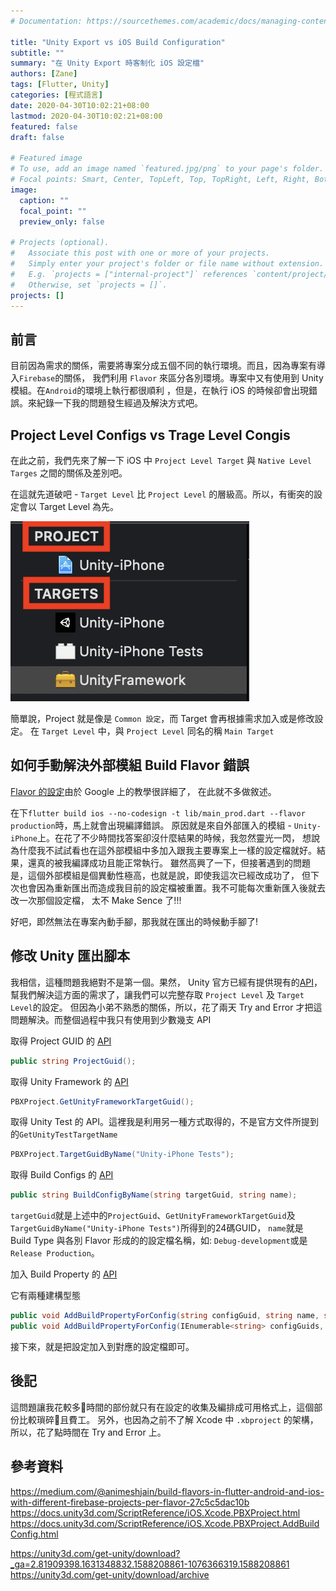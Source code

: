 ```yaml
---
# Documentation: https://sourcethemes.com/academic/docs/managing-content/

title: "Unity Export vs iOS Build Configuration"
subtitle: ""
summary: "在 Unity Export 時客制化 iOS 設定檔"
authors: [Zane]
tags: [Flutter, Unity]
categories: [程式語言]
date: 2020-04-30T10:02:21+08:00
lastmod: 2020-04-30T10:02:21+08:00
featured: false
draft: false

# Featured image
# To use, add an image named `featured.jpg/png` to your page's folder.
# Focal points: Smart, Center, TopLeft, Top, TopRight, Left, Right, BottomLeft, Bottom, BottomRight.
image:
  caption: ""
  focal_point: ""
  preview_only: false

# Projects (optional).
#   Associate this post with one or more of your projects.
#   Simply enter your project's folder or file name without extension.
#   E.g. `projects = ["internal-project"]` references `content/project/deep-learning/index.md`.
#   Otherwise, set `projects = []`.
projects: []
---
```


## 前言

目前因為需求的關係，需要將專案分成五個不同的執行環境。而且，因為專案有導入`Firebase`的關係，
我們利用 `Flavor` 來區分各別環境。專案中又有使用到 Unity 模組。在`Android`的環境上執行都很順利
，但是，在執行 iOS 的時候卻會出現錯誤。來紀錄一下我的問題發生經過及解決方式吧。

## Project Level Configs vs Trage Level Congis

在此之前，我們先來了解一下 iOS 中 `Project Level Target` 與 `Native Level Targes` 之間的關係及差別吧。

在這就先道破吧 -  `Target Level` 比 `Project Level` 的層級高。所以，有衝突的設定會以 Target Level 為先。

![Config Level](configs_level.png)

簡單說，Project 就是像是 `Common 設定`，而 Target 會再根據需求加入或是修改設定。
在 `Target Level` 中，與 `Project Level` 同名的稱 `Main Target`

## 如何手動解決外部模組 Build Flavor 錯誤

[Flavor 的設定](https://medium.com/@salvatoregiordanoo/flavoring-flutter-392aaa875f36)由於 Google 上的教學很詳細了，
在此就不多做敘述。

在下`flutter build ios --no-codesign -t lib/main_prod.dart --flavor production`時，馬上就會出現編譯錯誤。
原因就是來自外部匯入的模組 - `Unity-iPhone`上。在花了不少時間找答案卻沒什麼結果的時候，我忽然靈光一閃，
想說為什麼我不試試看也在這外部模組中多加入跟我主要專案上一樣的設定檔就好。結果，還真的被我編譯成功且能正常執行。
雖然高興了一下，但接著遇到的問題是，這個外部模組是個異動性極高，也就是說，即使我這次已經改成功了，
但下次也會因為重新匯出而造成我目前的設定檔被重置。我不可能每次重新匯入後就去改一次那個設定檔，
太不 Make Sence 了!!!

好吧，即然無法在專案內動手腳，那我就在匯出的時候動手腳了!

## 修改 Unity 匯出腳本

我相信，這種問題我絕對不是第一個。果然，
Unity 官方已經有提供現有的[API](https://docs.unity3d.com/ScriptReference/iOS.Xcode.PBXProject.html)，
幫我們解決這方面的需求了，讓我們可以完整存取 `Project Level` 及 `Target Level`的設定。
但因為小弟不熟悉的關係，所以，花了兩天 Try and Error 才把這問題解決。而整個過程中我只有使用到少數幾支 API

取得 Project GUID 的 [API](https://docs.unity3d.com/ScriptReference/iOS.Xcode.PBXProject.ProjectGuid.html)

```c#
public string ProjectGuid();
```

取得 Unity Framework 的 [API](https://docs.unity3d.com/ScriptReference/iOS.Xcode.PBXProject.GetUnityFrameworkTargetGuid.html)

```c#
PBXProject.GetUnityFrameworkTargetGuid();
```

取得 Unity Test 的 API。這裡我是利用另一種方式取得的，不是官方文件所提到的`GetUnityTestTargetName`

```c#
PBXProject.TargetGuidByName("Unity-iPhone Tests");
```

取得 Build Configs 的 [API](https://docs.unity3d.com/ScriptReference/iOS.Xcode.PBXProject.BuildConfigByName.html)

```c#
public string BuildConfigByName(string targetGuid, string name);
```

`targetGuid`就是上述中的`ProjectGuid`、`GetUnityFrameworkTargetGuid`及`TargetGuidByName("Unity-iPhone Tests")`所得到的24碼GUID，
`name`就是 Build Type 與各別 Flavor 形成的的設定檔名稱，如: `Debug-development`或是`Release Production`。

加入 Build Property 的 [API](https://docs.unity3d.com/ScriptReference/iOS.Xcode.PBXProject.AddBuildPropertyForConfig.html)

它有兩種建構型態

```c#
public void AddBuildPropertyForConfig(string configGuid, string name, string value);
public void AddBuildPropertyForConfig(IEnumerable<string> configGuids, string name, string value);
```

接下來，就是把設定加入到對應的設定檔即可。

## 後記

這問題讓我花較多時間的部份就只有在設定的收集及編排成可用格式上，這個部份比較瑣碎且費工。
另外，也因為之前不了解 Xcode 中 `.xbproject` 的架構，所以，花了點時間在 Try and Error 上。

## 參考資料

https://medium.com/@animeshjain/build-flavors-in-flutter-android-and-ios-with-different-firebase-projects-per-flavor-27c5c5dac10b
https://docs.unity3d.com/ScriptReference/iOS.Xcode.PBXProject.html
https://docs.unity3d.com/ScriptReference/iOS.Xcode.PBXProject.AddBuildConfig.html

https://unity3d.com/get-unity/download?_ga=2.81909398.1631348832.1588208861-1076366319.1588208861
https://unity3d.com/get-unity/download/archive
